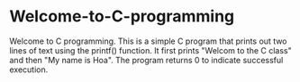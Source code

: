 # Welcome-to-C-programming
Welcome to C programming. This is a simple C program that prints out two lines of text using the printf() function. It first prints "Welcom to the C class" and then "My name is Hoa". The program returns 0 to indicate successful execution.
